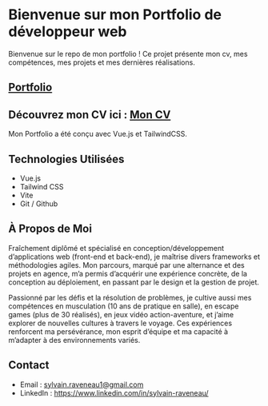 # Bienvenue sur mon Portfolio de développeur web

Bienvenue sur le repo de mon portfolio ! Ce projet présente mon cv, mes compétences, mes projets et mes dernières réalisations.

## [Portfolio](https://slycatdev.github.io/Portfolio/)

## Découvrez mon CV ici : [Mon CV](https://slycatdev.github.io/Portfolio/assets/CV_Sylvain_Raveneau.pdf)

Mon Portfolio a été conçu avec Vue.js et TailwindCSS.

## Technologies Utilisées

- Vue.js
- Tailwind CSS
- Vite
- Git / Github

## À Propos de Moi

Fraîchement diplômé et spécialisé en conception/développement d’applications web (front-end et back-end), je maîtrise divers frameworks et méthodologies agiles.
Mon parcours, marqué par une alternance et des projets en agence, m’a permis d’acquérir une expérience concrète, de la conception au déploiement, en passant par le design et la gestion de projet.

Passionné par les défis et la résolution de problèmes, je cultive aussi mes compétences en musculation (10 ans de pratique en salle), en escape games (plus de 30 réalisés), en jeux vidéo action-aventure, et j’aime explorer de nouvelles cultures à travers le voyage. Ces expériences renforcent ma persévérance, mon esprit d’équipe et ma capacité à m’adapter à des environnements variés.

## Contact

- Email : <sylvain.raveneau1@gmail.com>
- LinkedIn : <https://www.linkedin.com/in/sylvain-raveneau/>
